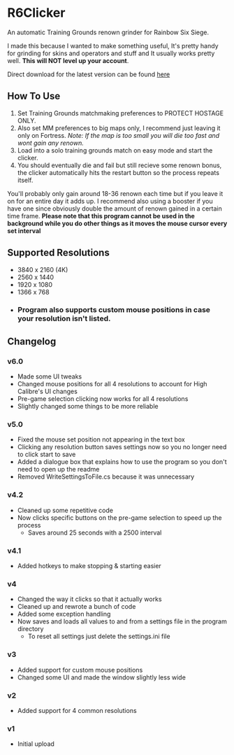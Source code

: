 # R6Clicker
An automatic Training Grounds renown grinder for Rainbow Six Siege.

I made this because I wanted to make something useful, It's pretty handy for grinding for skins and operators and stuff and It usually works pretty well.
**This will NOT level up your account**.

Direct download for the latest version can be found [here](https://github.com/phreshbrread/R6Clicker/releases/download/v6.0/R6Clicker.exe)

## How To Use
1. Set Training Grounds matchmaking preferences to PROTECT HOSTAGE ONLY.
2. Also set MM preferences to big maps only, I recommend just leaving it only on Fortress.
_Note: If the map is too small you will die too fast and wont gain any renown._
3. Load into a solo training grounds match on easy mode and start the clicker.
4. You should eventually die and fail but still recieve some renown bonus, the clicker automatically hits the restart button so the process repeats itself.

You'll probably only gain around 18-36 renown each time but if you leave it on for an entire day it adds up. I recommend also using a booster if you have one since obviously double the amount of renown gained in a certain time frame.
**Please note that this program cannot be used in the background while you do other things as it moves the mouse cursor every set interval**

## Supported Resolutions
- 3840 x 2160 (4K)
- 2560 x 1440
- 1920 x 1080
- 1366 x 768
- ### Program also supports custom mouse positions in case your resolution isn't listed.

## Changelog
### v6.0
- Made some UI tweaks
- Changed mouse positions for all 4 resolutions to account for High Calibre's UI changes
- Pre-game selection clicking now works for all 4 resolutions
- Slightly changed some things to be more reliable
### v5.0
- Fixed the mouse set position not appearing in the text box
- Clicking any resolution button saves settings now so you no longer need to click start to save
- Added a dialogue box that explains how to use the program so you don't need to open up the readme
- Removed WriteSettingsToFile.cs because it was unnecessary
### v4.2
- Cleaned up some repetitive code
- Now clicks specific buttons on the pre-game selection to speed up the process
  - Saves around 25 seconds with a 2500 interval
### v4.1
- Added hotkeys to make stopping & starting easier
### v4
- Changed the way it clicks so that it actually works
- Cleaned up and rewrote a bunch of code
- Added some exception handling
- Now saves and loads all values to and from a settings file in the program directory
  - To reset all settings just delete the settings.ini file
### v3
- Added support for custom mouse positions
- Changed some UI and made the window slightly less wide
### v2
- Added support for 4 common resolutions
### v1
- Initial upload
